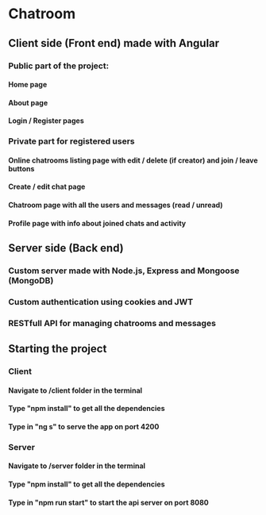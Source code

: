 # Chatroom
## Client side (Front end) made with Angular
### Public part of the project:
#### Home page
#### About page
#### Login / Register pages

### Private part for registered users
#### Online chatrooms listing page with edit / delete (if creator) and join / leave buttons
#### Create / edit chat page
#### Chatroom page with all the users and messages (read / unread)
#### Profile page with info about joined chats and activity

## Server side (Back end)
### Custom server made with Node.js, Express and Mongoose (MongoDB)
### Custom authentication using cookies and JWT
### RESTfull API for managing chatrooms and messages

## Starting the project
### Client
#### Navigate to /client folder in the terminal
#### Type "npm install" to get all the dependencies
#### Type in "ng s" to serve the app on port 4200
### Server
#### Navigate to /server folder in the terminal
#### Type "npm install" to get all the dependencies
#### Type in "npm run start" to start the api server on port 8080